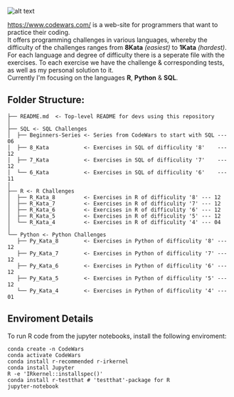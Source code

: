![alt text](https://w7.pngwing.com/pngs/477/603/png-transparent-codewars-button-icon.png)  
  
https://www.codewars.com/ is a web-site for programmers that want to practice their coding.  
It offers programming challenges in various languages, whereby the difficulty of the challenges ranges from **8Kata** *(easiest)* to **1Kata** *(hardest)*.   
For each language and degree of difficulty there is a seperate file with the exercises. To each exercise we have the challenge & corresponding tests, as well as my personal solution to it.    
Currently I'm focusing on the languages **R**, **Python** & **SQL**.

## Folder Structure:
```
├── README.md  <- Top-level README for devs using this repository
│
├── SQL <- SQL Challenges 
│  ├── Beginners-Series <- Series from CodeWars to start with SQL --- 06 
│  ├── 8_Kata           <- Exercises in SQL of difficulity '8'    --- 12
│  ├── 7_Kata           <- Exercises in SQL of difficulity '7'    --- 12
│  └── 6_Kata           <- Exercises in SQL of difficulity '6'    --- 11
│
├── R <- R Challenges
│  ├── R_Kata_8         <- Exercises in R of difficulity '8' --- 12
│  ├── R_Kata_7         <- Exercises in R of difficulity '7' --- 12
│  ├── R_Kata_6         <- Exercises in R of difficulity '6' --- 12  
│  ├── R_Kata_5         <- Exercises in R of difficulity '5' --- 12
│  └── R_Kata_4         <- Exercises in R of difficulity '4' --- 04
│
└── Python <- Python Challenges  
   ├── Py_Kata_8        <- Exercises in Python of difficulity '8' --- 12
   ├── Py_Kata_7        <- Exercises in Python of difficulity '7' --- 12 
   ├── Py_Kata_6        <- Exercises in Python of difficulity '6' --- 12
   ├── Py_Kata_5        <- Exercises in Python of difficulity '5' --- 12
   └── Py_Kata_4        <- Exercises in Python of difficulity '4' --- 01 
```
## Enviroment Details
To run R code from the jupyter notebooks, install the following enviroment:
```
conda create -n CodeWars
conda activate CodeWars
conda install r-recommended r-irkernel
conda install Jupyter
R -e 'IRkernel::installspec()'
conda install r-testthat # 'testthat'-package for R
jupyter-notebook 
```